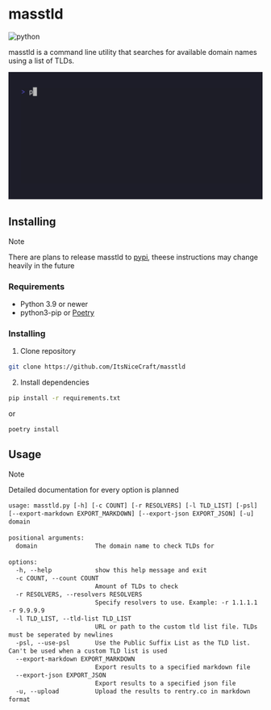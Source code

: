 # masstld

<img alt="python" height="56" src="https://cdn.jsdelivr.net/npm/@intergrav/devins-badges@3/assets/cozy/built-with/python_vector.svg">

masstld is a command line utility that searches for available domain names using a list of TLDs.

![masstld demo](img/demo.gif)

## Installing

> [!NOTE]
> There are plans to release masstld to [pypi](https://pypi.org), theese instructions may change heavily in the future

### Requirements

- Python 3.9 or newer
- python3-pip or [Poetry](https://python-poetry.org)

### Installing

1. Clone repository
```sh
git clone https://github.com/ItsNiceCraft/masstld
```
2. Install dependencies
```sh
pip install -r requirements.txt
```
or
```sh
poetry install
```

## Usage

> [!NOTE]
> Detailed documentation for every option is planned

```
usage: masstld.py [-h] [-c COUNT] [-r RESOLVERS] [-l TLD_LIST] [-psl] [--export-markdown EXPORT_MARKDOWN] [--export-json EXPORT_JSON] [-u] domain

positional arguments:
  domain                The domain name to check TLDs for

options:
  -h, --help            show this help message and exit
  -c COUNT, --count COUNT
                        Amount of TLDs to check
  -r RESOLVERS, --resolvers RESOLVERS
                        Specify resolvers to use. Example: -r 1.1.1.1 -r 9.9.9.9
  -l TLD_LIST, --tld-list TLD_LIST
                        URL or path to the custom tld list file. TLDs must be seperated by newlines
  -psl, --use-psl       Use the Public Suffix List as the TLD list. Can't be used when a custom TLD list is used
  --export-markdown EXPORT_MARKDOWN
                        Export results to a specified markdown file
  --export-json EXPORT_JSON
                        Export results to a specified json file
  -u, --upload          Upload the results to rentry.co in markdown format
```